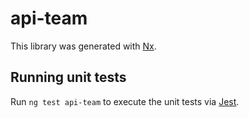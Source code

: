 # api-team

This library was generated with [Nx](https://nx.dev).

## Running unit tests

Run `ng test api-team` to execute the unit tests via [Jest](https://jestjs.io).
